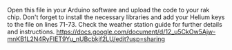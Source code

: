 Open this file in your Arduino software and upload the code to your rak chip. Don't forget to install the necessary libraries and add your Helium keys to the file on lines 71-73. Check the weather station guide for further details and instructions.
https://docs.google.com/document/d/12_u5CkOw5Ajw-mnKB1L2N4RyFIET9Yu_nUBcbkjf2LU/edit?usp=sharing
